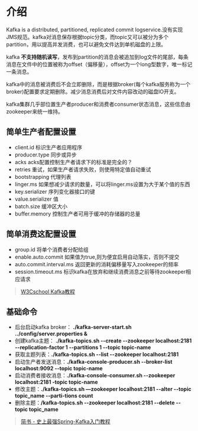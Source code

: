 # 介绍
Kafka is a distributed, partitioned, replicated commit logservice.没有实现JMS规范。kafka对消息保存根据topic分类，而topic又可以被分为多个partition，用以提高并发消费，也可以避免文件达到单机磁盘的上限。

kafka **不支持随机读写**，发布到partition的消息会被追加到log文件的尾部，每条消息在文件中的位置被称为offset（偏移量），offset为一个long型数字，唯一标记一条消息。

kafka中的消息被消费后不会立即删除，而是根据broker(每个kafka服务称为一个broker)配置要求定期删除。减少消息消费后对文件内容改动的磁盘IO开支。

kafka集群几乎部位置生产者producer和消费者consumer状态消息，这些信息由zookeeper来统一维持。

## 简单生产者配置设置
* client.id 标识生产者应用程序
* producer.type 同步或异步
* acks acks配置控制生产者请求下的标准是完全的？
* retries 重试，如果生产者请求失败，则使用特定值自动重试
* bootstrapping 代理列表
* linger.ms 如果想减少请求的数量，可以将linger.ms设置为大于某个值的东西
* key.serializer 序列变化器接口的键
* value.serializer 值
* batch.size 缓冲区大小
* buffer.memory 控制生产者可用于缓冲的存储器的总量

## 简单消费这配置设置
* group.id 将单个消费者分配给组
* enable.auto.commit 如果值为true,则为便宜启用自动落实，否则不提交
* auto.commit.interval.ms 返回更新的消耗偏移量写入zookeeper的频率
* session.timeout.ms 标识kafka在放弃和继续消费消息之前等待zookeeper相应请求
> [W3Cschool Kafka教程](https://www.w3cschool.cn/apache_kafka/apache_kafka_simple_producer_example.html)

## 基础命令
* 后台启动kafka broker： **./kafka-server-start.sh ../config/server.properties &**
* 创建kafka主题： **./kafka-topics.sh --create --zookeeper localhost:2181 --replication-factor 1 --partitions 1 --topic topic-name**
* 获取主题列表：**./kafka-topics.sh --list --zookeeper localhost:2181**
* 启动生产者发送消息：**./kafka-console-producer.sh --broker-list localhost:9092 --topic topic-name**
* 启动消费者接收消息：**./kafka-console-consumer.sh --zookeeper localhost:2181 -topic topic-name**
* 修改主题：**./kafka-topics.sh —zookeeper localhost:2181 --alter --topic topic_name --parti-tions count**
* 删除主题：**/kafka-topics.sh --zookeeper localhost:2181 --delete --topic topic_name**

> [简书 - 史上最强Spring-Kafka入门教程](https://www.jianshu.com/c/0c9d83802b0c)
